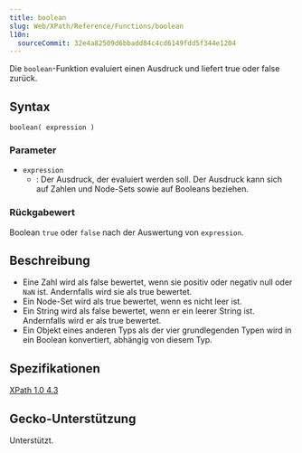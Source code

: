 ```yaml
---
title: boolean
slug: Web/XPath/Reference/Functions/boolean
l10n:
  sourceCommit: 32e4a82509d6bbadd84c4cd6149fdd5f344e1204
---
```


Die `boolean`-Funktion evaluiert einen Ausdruck und liefert true oder false zurück.

## Syntax

```js-nolint
boolean( expression )
```

### Parameter

- `expression`
  - : Der Ausdruck, der evaluiert werden soll. Der Ausdruck kann sich auf Zahlen und Node-Sets sowie auf Booleans beziehen.

### Rückgabewert

Boolean `true` oder `false` nach der Auswertung von `expression`.

## Beschreibung

- Eine Zahl wird als false bewertet, wenn sie positiv oder negativ null oder `NaN` ist. Andernfalls wird sie als true bewertet.
- Ein Node-Set wird als true bewertet, wenn es nicht leer ist.
- Ein String wird als false bewertet, wenn er ein leerer String ist. Andernfalls wird er als true bewertet.
- Ein Objekt eines anderen Typs als der vier grundlegenden Typen wird in ein Boolean konvertiert, abhängig von diesem Typ.

## Spezifikationen

[XPath 1.0 4.3](https://www.w3.org/TR/1999/REC-xpath-19991116/#function-boolean)

## Gecko-Unterstützung

Unterstützt.
